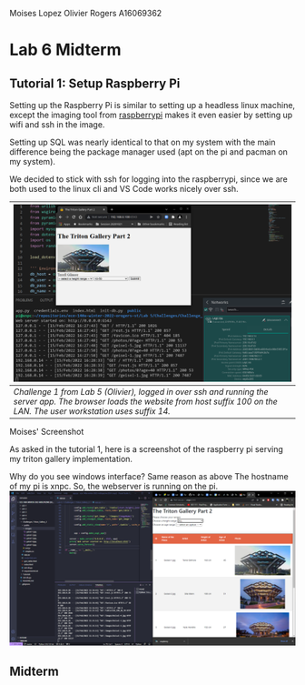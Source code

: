 Moises Lopez 
Olivier Rogers A16069362


# Lab 6 Midterm

## Tutorial 1: Setup Raspberry Pi

Setting up the Raspberry Pi is similar to setting up a headless linux machine, except the imaging tool from [raspberrypi](https://www.raspberrypi.com/software/) makes it even easier by setting up wifi and ssh in the image.   

Setting up SQL was nearly identical to that on my system with the main difference being the package manager used (apt on the pi and pacman on my system).  

We decided to stick with ssh for logging into the raspberrypi, since we are both used to the linux cli and VS Code works nicely over ssh.  

| ![Olivier Lab 5 Challenge](images/T1_Oli.png) |
|:--- |
| *Challenge 1 from Lab 5 (Olivier), logged in over ssh and running the server app. The browser loads the website from host suffix 100 on the LAN. The user workstation uses suffix 14.* |


Moises' Screenshot 

As asked in the tutorial 1, here is a screenshot of the raspberry pi serving my triton gallery implementation.

Why do you see windows interface? Same reason as above
The hostname of my pi is xnpc. So, the webserver is running on the pi.
![](Tutorial_1/rasp_is_working.png)

## Midterm

